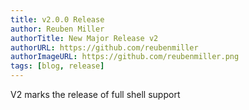 ```yaml
---
title: v2.0.0 Release
author: Reuben Miller
authorTitle: New Major Release v2
authorURL: https://github.com/reubenmiller
authorImageURL: https://github.com/reubenmiller.png
tags: [blog, release]
---
```


V2 marks the release of full shell support
